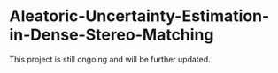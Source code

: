 # Aleatoric-Uncertainty-Estimation-in-Dense-Stereo-Matching
This project is still ongoing and will be further updated.
